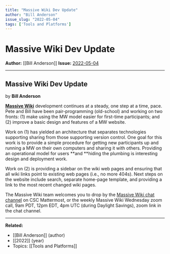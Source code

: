 ```yaml
---
title: "Massive Wiki Dev Update"
author: "Bill Anderson"
issue_slug: "2022-05-04"
tags: ['Tools and Platforms']
---
```


# Massive Wiki Dev Update

**Author:** [[Bill Anderson]]
**Issue:** [2022-05-04](https://plex.collectivesensecommons.org/2022-05-04/)

---

## Massive Wiki Dev Update
by **Bill Anderson**

**[Massive Wiki](https://massive.wiki/)** development continues at a steady, one step at a time, pace. Pete and Bill have been pair-programming (old-school) and working on two fronts:
(1) make using the MW model easier for first-time participants; and
(2) improve a basic design and features of a MW website.

Work on (1) has yielded an architecture that separates technologies supporting sharing from those supporting version control. One goal for this work is to provide a simple procedure for getting new participants up and running a MW on their own computers and sharing it with others. Providing an operational model for users **and **hiding the plumbing is interesting design and deployment work.

Work on (2) is providing a sidebar on the wiki web pages and ensuring that all wiki links point to existing web pages (i.e., no more 404s). Next steps on the website include search, separate home-page template, and providing a link to the most recent changed wiki pages.

The Massive Wiki team welcomes you to drop by the [Massive Wiki chat channel](https://chat.collectivesensecommons.org/agora/channels/massive-wiki) on CSC Mattermost, or the weekly Massive Wiki Wednesday zoom call, 9am PDT, 12pm EDT, 4pm UTC (during Daylight Savings), zoom link in the chat channel.

---

**Related:**
- [[Bill Anderson]] (author)
- [[2022]] (year)
- Topics: [[Tools and Platforms]]

